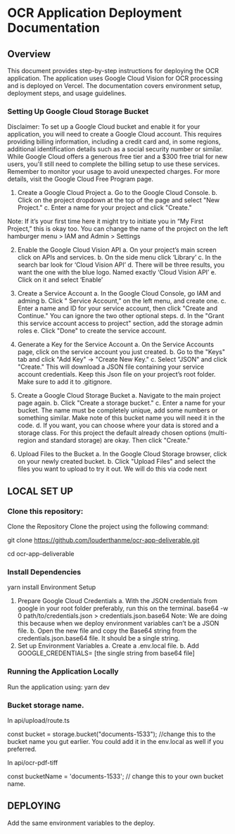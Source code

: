 # OCR Application Deployment Documentation
## Overview

This document provides step-by-step instructions for deploying the OCR application. The application uses Google Cloud Vision for OCR processing and is deployed on Vercel. The documentation covers environment setup, deployment steps, and usage guidelines.

### Setting Up Google Cloud Storage Bucket

Disclaimer: To set up a Google Cloud bucket and enable it for your application, you will need to create a Google Cloud account. This requires providing billing information, including a credit card and, in some regions, additional identification details such as a social security number or similar. While Google Cloud offers a generous free tier and a $300 free trial for new users, you'll still need to complete the billing setup to use these services. Remember to monitor your usage to avoid unexpected charges. For more details, visit the Google Cloud Free Program page.
1. Create a Google Cloud Project
a.	Go to the Google Cloud Console.
b.	Click on the project dropdown at the top of the page and select "New Project." 
c.	Enter a name for your project and click "Create."

Note: If it’s your first time here it might try to initiate you in “My First Project,” this is okay too. You can change the name of the project on the left hamburger menu > IAM and Admin > Settings

2. Enable the Google Cloud Vision API
a.	On your project’s main screen click on APIs and services.
b.	On the side menu click  ‘Library’
c.	In the search bar look for ‘Cloud Vision API’
d.	There will be three results, you want the one with the blue logo. Named exactly ‘Cloud Vision API’
e.	Click on it and select ‘Enable’

3. Create a Service Account
a.	In the Google Cloud Console, go IAM and adming 
b.	Click " Service Account,” on the left menu, and create one.
c.	Enter a name and ID for your service account, then click "Create and Continue." You can ignore the two other optional steps.
d.	In the "Grant this service account access to project" section, add the storage admin roles
e.	Click "Done" to create the service account.

4. Generate a Key for the Service Account
a.	On the Service Accounts page, click on the service account you just created.
b.	Go to the "Keys" tab and click "Add Key" -> "Create New Key."
c.	Select "JSON" and click "Create." This will download a JSON file containing your service account credentials. Keep this Json file on your project’s root folder. Make sure to add it to .gitignore.

5. Create a Google Cloud Storage Bucket
a.	Navigate to the main project page again.
b.	Click "Create a storage bucket."
c.	Enter a name for your bucket. The name must be completely unique, add some numbers or something similar. Make note of this bucket name you will need it in the code.
d.	If you want, you can choose where your data is stored and a storage class. For this project the default already chosen options (multi-region and standard storage) are okay. Then click "Create."

6. Upload Files to the Bucket
a.	In the Google Cloud Storage browser, click on your newly created bucket.
b.	Click "Upload Files" and select the files you want to upload to try it out. We will do this via code next

## LOCAL SET UP

### Clone this repository:
Clone the Repository Clone the project using the following command:

git clone https://github.com/louderthanme/ocr-app-deliverable.git

cd ocr-app-deliverable

### Install Dependencies
yarn install
Environment Setup
1.	Prepare Google Cloud Credentials
a.	With the JSON credentials from google in your root folder preferably, run this on the terminal.
base64 -w 0 path/to/credentials.json > credentials.json.base64
Note: We are doing this because when we deploy environment variables can’t be a JSON file. 
b.	Open the new file and copy the Base64 string from the credentials.json.base64 file. It should be a single string.
2.	Set up Environment Variables
a.	Create a .env.local file.
b.	Add GOOGLE_CREDENTIALS= [the single string from base64 file]

### Running the Application Locally
Run the application using: yarn dev

### Bucket storage name.
In api/upload/route.ts

const bucket = storage.bucket("documents-1533"); //change this to the bucket name you gut earlier. You could add it in the env.local as well if you preferred.


In api/ocr-pdf-tiff
  
const bucketName = 'documents-1533'; // change this to your own bucket name.

## DEPLOYING
Add the same environment variables to the deploy.

